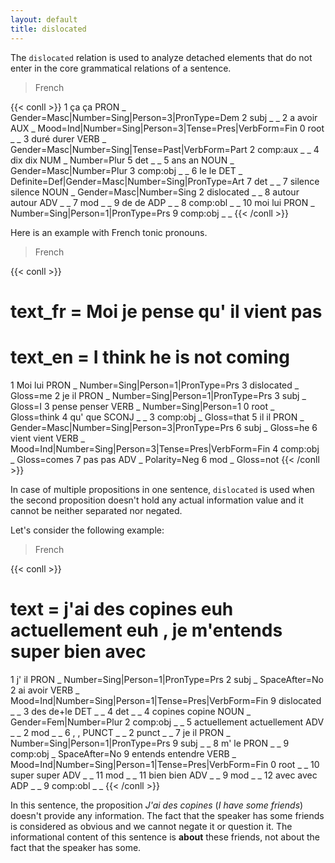 ```yaml
---
layout: default
title: dislocated
---
```


The `dislocated` relation is used to analyze detached elements that do not enter in the core grammatical relations of a sentence.

>French

{{< conll >}}
1	ça	ça	PRON	_	Gender=Masc|Number=Sing|Person=3|PronType=Dem	2	subj	_	_
2	a	avoir	AUX	_	Mood=Ind|Number=Sing|Person=3|Tense=Pres|VerbForm=Fin	0	root	_	_
3	duré	durer	VERB	_	Gender=Masc|Number=Sing|Tense=Past|VerbForm=Part	2	comp:aux	_	_
4	dix	dix	NUM	_	Number=Plur	5	det	_	_
5	ans	an	NOUN	_	Gender=Masc|Number=Plur	3	comp:obj	_	_
6	le	le	DET	_	Definite=Def|Gender=Masc|Number=Sing|PronType=Art	7	det	_	_
7	silence	silence	NOUN	_	Gender=Masc|Number=Sing	2	dislocated	_	_
8	autour	autour	ADV	_	_	7	mod	_	_
9	de	de	ADP	_	_	8	comp:obl	_	_
10	moi	lui	PRON	_	Number=Sing|Person=1|PronType=Prs	9	comp:obj	_	_
{{< /conll >}}

Here is an example with French tonic pronouns.

>French

{{< conll >}}
# text_fr = Moi je pense qu' il vient pas
# text_en = I think he is not coming
1	Moi	lui	PRON	_	Number=Sing|Person=1|PronType=Prs	3	dislocated	_	Gloss=me
2	je	il	PRON	_	Number=Sing|Person=1|PronType=Prs	3	subj	_	Gloss=I
3	pense	penser	VERB	_	Number=Sing|Person=1	0	root	_	Gloss=think
4	qu'	que	SCONJ	_	_	3	comp:obj	_	Gloss=that
5	il	il	PRON	_	Gender=Masc|Number=Sing|Person=3|PronType=Prs	6	subj	_	Gloss=he
6	vient	vient	VERB	_	Mood=Ind|Number=Sing|Person=3|Tense=Pres|VerbForm=Fin	4	comp:obj	_	Gloss=comes
7	pas	pas	ADV	_	Polarity=Neg	6	mod	_	Gloss=not
{{< /conll >}}


In case of multiple propositions in one sentence, `dislocated` is used when the second proposition doesn't hold any actual information value and it cannot be neither separated nor negated.

Let's consider the following example:
>French

{{< conll >}}
# text = j'ai des copines euh actuellement euh , je m'entends super bien avec
1	j'	il	PRON	_	Number=Sing|Person=1|PronType=Prs	2	subj	_	SpaceAfter=No
2	ai	avoir	VERB	_	Mood=Ind|Number=Sing|Person=1|Tense=Pres|VerbForm=Fin	9	dislocated	_	_
3	des	de+le	DET	_	_	4	det	_	_
4	copines	copine	NOUN	_	Gender=Fem|Number=Plur	2	comp:obj	_	_
5	actuellement	actuellement	ADV	_	_	2	mod	_	_
6	,	,	PUNCT	_	_	2	punct	_	_
7	je	il	PRON	_	Number=Sing|Person=1|PronType=Prs	9	subj	_	_
8	m'	le	PRON	_	_	9	comp:obj	_	SpaceAfter=No
9	entends	entendre	VERB	_	Mood=Ind|Number=Sing|Person=1|Tense=Pres|VerbForm=Fin	0	root	_	_
10	super	super	ADV	_	_	11	mod	_	_
11	bien	bien	ADV	_	_	9	mod	_	_
12	avec	avec	ADP	_	_	9	comp:obl	_	_
{{< /conll >}}

In this sentence, the proposition *J'ai des copines* (*I have some friends*) doesn't provide any information. The fact that the speaker has some friends is considered as obvious and we cannot negate it or question it. The informational content of this sentence is **about** these friends, not about the fact that the speaker has some.
